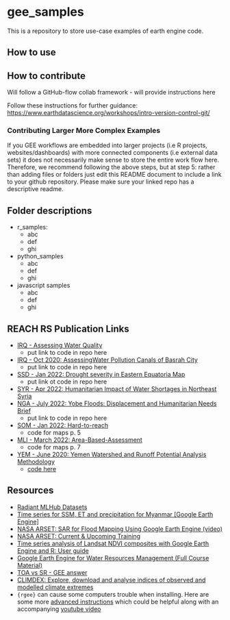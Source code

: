 # gee_samples

This is a repository to store use-case examples of earth engine code.

## How to use 

## How to contribute

Will follow a GitHub-flow collab framework - will provide instructions here

Follow these instructions for further guidance: https://www.earthdatascience.org/workshops/intro-version-control-git/

### Contributing Larger More Complex Examples

If you GEE workflows are embedded into larger projects (i.e R projects, websites/dashboards) with more connected components (i.e external data sets) it does not necessarily make sense to store the entire work flow here. Therefore, we recommend following the above steps, but at step 5: rather than adding files or folders just edit this README document to include a link to your github repository. Please make sure your linked repo has a descriptive readme.

## Folder descriptions

- r_samples:
  + abc
  + def
  + ghi
- python_samples
  + abc
  + def
  + ghi
- javascript samples
  + abc
  + def
  + ghi



## REACH RS Publication Links

- [IRQ - Assessing Water Quality](http://unosat-sdn.web.cern.ch/REACH/Iraq/2020/UNOSAT_Report_WaterQuality_Iraq_V4.pdf)
  + put link to code in repo here
- [IRQ - Oct 2020:  AssessingWater Pollution Canals of Basrah City](https://www.impact-repository.org/document/reach/44ed5647/REACH_IRQ_Factsheet_Water_Pollution_Assessment_Canals_Basrah.pdf)
  + put link to code in repo here
- [SSD - Jan 2022: Drought severity in Eastern Equatoria Map](https://reliefweb.int/map/south-sudan/south-sudan-drought-severity-eastern-equatoria-january-2022-01-february-2022)
  + put link ot code in repo here
- [SYR - Apr 2022: Humanitarian Impact of Water Shortages in Northeast Syria](https://www.impact-repository.org/document/reach/e6cdd794/REACH_SYR-Humanitarian-Impact-of-Water-Shortages-in-NES-April-2022-1.pdf)
- [NGA - July 2022: Yobe Floods: Displacement and Humanitarian Needs Brief ](https://www.impact-repository.org/document/reach/6b1d770d/REACH_NGA_Yobe_Floods_Brief.pdf)
  + put link to code in repo here
- [SOM - Jan 2022: Hard-to-reach](https://www.impact-repository.org/document/reach/25706701/REACH_SOM_SituationOverview_HardToReachAssessment_January-2022.pdf)
  + code for maps p. 5
- [MLI - March 2022: Area-Based-Assessment](https://www.impact-repository.org/document/reach/ff7670d4/REACH_MLI_ABA_Factsheet_TESSIT_Mars-2022.pdf)
  + code for maps p. 7
- [YEM - June 2020: Yemen Watershed and Runoff Potential Analysis Methodology](https://sheltercluster.s3.eu-central-1.amazonaws.com/public/docs/reach_yem_methodologynote_watershedrunoff_20072020.pdf)
  + [code here](https://github.com/impact-initiatives-geospatial/gee_samples/blob/main/javascript_samples/Flooding/Rainfall_rx_return_period.js)

## Resources

- [Radiant MLHub Datasets](https://mlhub.earth/datasets?search=landcovernet)
- [Time series for SSM, ET and precipitation for Myanmar [Google Earth Engine]](https://knowyourspace.dk/tag/systemindex/)
- [NASA ARSET:  SAR for Flood Mapping Using Google Earth Engine (video)](https://www.youtube.com/watch?v=4Y2giuRPCuc&t=338s)
- [NASA ARSET: Current & Upcoming Training](https://appliedsciences.nasa.gov/what-we-do/capacity-building/arset)
- [Time series analysis of Landsat NDVI composites with Google Earth Engine and R: User guide](https://www.researchgate.net/profile/Zlatka-Pironkova/publication/329390584_Time_series_analysis_of_Landsat_NDVI_composites_with_Google_Earth_Engine_and_R_User_guide_-_Science_and_Research_Technical_Manual_TM-06/links/5c065725a6fdcc315f9b19e3/Time-series-analysis-of-Landsat-NDVI-composites-with-Google-Earth-Engine-and-R-User-guide-Science-and-Research-Technical-Manual-TM-06.pdf)
- [Google Earth Engine for Water Resources Management (Full Course Material)](https://courses.spatialthoughts.com/gee-water-resources-management.html)
- [TOA vs SR - GEE answer](https://groups.google.com/g/google-earth-engine-developers/c/uWpsJtD9iNI/m/Yn--rXamAQAJ)
- [CLIMDEX: Explore, download and analyse indices of observed and modelled climate extremes](https://www.climdex.org/)
- `{rgee}` can cause some computers trouble when installing. Here are some more [advanced instructions](https://github.com/ricds/DL_RS_GEE/blob/main/rgee_install_packages.R) which could be helpful along with an accompanying [youtube video](https://www.youtube.com/watch?v=1-k6wNL2hlo)

